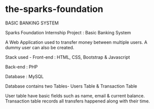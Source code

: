 # the-sparks-foundation
BASIC BANKING SYSTEM

Sparks Foundation Internship Project : Basic Banking System

A Web Application used to transfer money between multiple users. A dummy user can also be created.

Stack used - 
Front-end : HTML, CSS, Bootstrap & Javascript

Back-end : PHP 

Database : MySQL

Database contains two Tables- Users Table & Transaction Table

User table have basic fields such as name, email & current balance.
Transaction table records all transfers happened along with their time.
